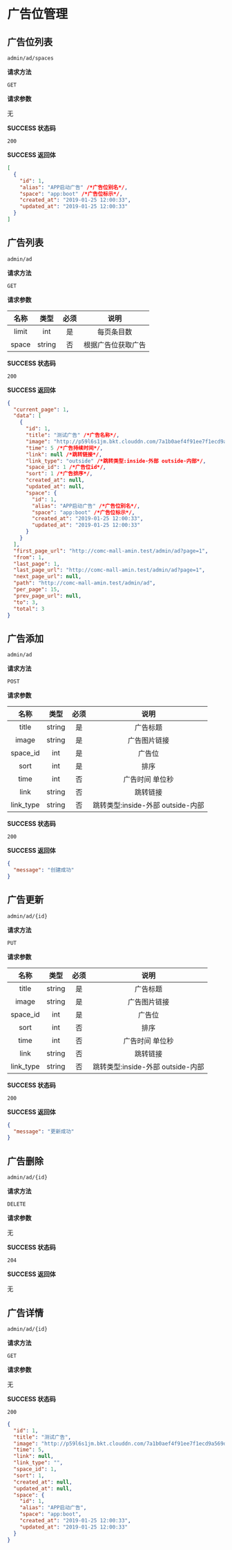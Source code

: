 # 广告位管理

## 广告位列表

`admin/ad/spaces`

**请求方法**

`GET`

**请求参数**

无

**SUCCESS 状态码**

`200`

**SUCCESS 返回体**

```json
[
  {
    "id": 1,
    "alias": "APP启动广告" /*广告位别名*/,
    "space": "app:boot" /*广告位标示*/,
    "created_at": "2019-01-25 12:00:33",
    "updated_at": "2019-01-25 12:00:33"
  }
]
```

## 广告列表

`admin/ad`

**请求方法**

`GET`

**请求参数**

|  名称  |  类型  | 必须 |                                   说明                                    |
| :----: | :----: | :--: | :-----------------------------------------------------------------------: |
| limit | int |  是  |                   每页条目数                  |
| space  | string |  否  | 根据广告位获取广告 |

**SUCCESS 状态码**

`200`

**SUCCESS 返回体**

```json
{
  "current_page": 1,
  "data": [
    {
      "id": 1,
      "title": "测试广告" /*广告名称*/,
      "image": "http://p59l6s1jm.bkt.clouddn.com/7a1b0aef4f91ee7f1ecd9a569d766df6.jpeg" /*广告图*/,
      "time": 5 /*广告持续时间*/,
      "link": null /*跳转链接*/,
      "link_type": "outside" /*跳转类型:inside-外部 outside-内部*/,
      "space_id": 1 /*广告位id*/,
      "sort": 1 /*广告排序*/,
      "created_at": null,
      "updated_at": null,
      "space": {
        "id": 1,
        "alias": "APP启动广告" /*广告位别名*/,
        "space": "app:boot" /*广告位标示*/,
        "created_at": "2019-01-25 12:00:33",
        "updated_at": "2019-01-25 12:00:33"
      }
    }
  ],
  "first_page_url": "http://comc-mall-amin.test/admin/ad?page=1",
  "from": 1,
  "last_page": 1,
  "last_page_url": "http://comc-mall-amin.test/admin/ad?page=1",
  "next_page_url": null,
  "path": "http://comc-mall-amin.test/admin/ad",
  "per_page": 15,
  "prev_page_url": null,
  "to": 3,
  "total": 3
}
```

## 广告添加

`admin/ad`

**请求方法**

`POST`

**请求参数**

|   名称    |  类型  | 必须 |               说明                |
| :-------: | :----: | :--: | :-------------------------------: |
|   title   | string |  是  |             广告标题              |
|   image   | string |  是  |           广告图片链接            |
| space_id  |  int   |  是  |              广告位               |
|   sort    |  int   |  是  |               排序                |
|   time    |  int   |  否  |          广告时间 单位秒          |
|   link    | string |  否  |             跳转链接              |
| link_type | string |  否  | 跳转类型:inside-外部 outside-内部 |

**SUCCESS 状态码**

`200`

**SUCCESS 返回体**

```json
{
  "message": "创建成功"
}
```

## 广告更新

`admin/ad/{id}`

**请求方法**

`PUT`

**请求参数**

|   名称    |  类型  | 必须 |               说明                |
| :-------: | :----: | :--: | :-------------------------------: |
|   title   | string |  是  |             广告标题              |
|   image   | string |  是  |           广告图片链接            |
| space_id  |  int   |  是  |              广告位               |
|   sort    |  int   |  否  |               排序                |
|   time    |  int   |  否  |          广告时间 单位秒          |
|   link    | string |  否  |             跳转链接              |
| link_type | string |  否  | 跳转类型:inside-外部 outside-内部 |

**SUCCESS 状态码**

`200`

**SUCCESS 返回体**

```json
{
  "message": "更新成功"
}
```

## 广告删除

`admin/ad/{id}`

**请求方法**

`DELETE`

**请求参数**

无

**SUCCESS 状态码**

`204`

**SUCCESS 返回体**

无

## 广告详情

`admin/ad/{id}`

**请求方法**

`GET`

**请求参数**

无

**SUCCESS 状态码**

`200`

```json
{
  "id": 1,
  "title": "测试广告",
  "image": "http://p59l6s1jm.bkt.clouddn.com/7a1b0aef4f91ee7f1ecd9a569d766df6.jpeg",
  "time": 5,
  "link": null,
  "link_type": "",
  "space_id": 1,
  "sort": 1,
  "created_at": null,
  "updated_at": null,
  "space": {
    "id": 1,
    "alias": "APP启动广告",
    "space": "app:boot",
    "created_at": "2019-01-25 12:00:33",
    "updated_at": "2019-01-25 12:00:33"
  }
}
```
